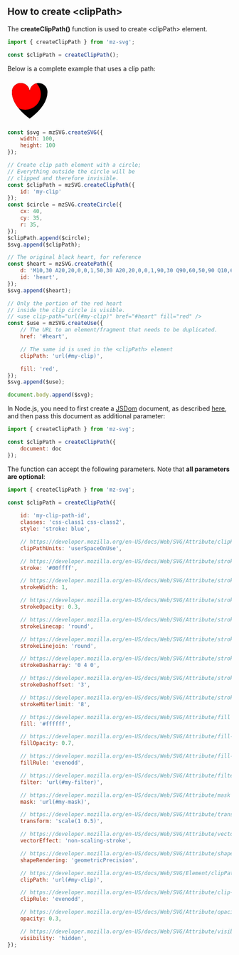 ## How to create &lt;clipPath>

The **createClipPath()** function is used to create &lt;clipPath> element.

```js
import { createClipPath } from 'mz-svg';

const $clipPath = createClipPath();
```

Below is a complete example that uses a clip path:

<div class="flex justify-center my-4">
    <svg viewBox="0 0 100 100" width="100" height="100">
      <clipPath id="myClip">
        <circle cx="40" cy="35" r="35" />
      </clipPath>
      <path id="heart" d="M10,30 A20,20,0,0,1,50,30 A20,20,0,0,1,90,30 Q90,60,50,90 Q10,60,10,30 Z" />
      <use clip-path="url(#myClip)" href="#heart" fill="red" />
    </svg>
</div>

```js
const $svg = mzSVG.createSVG({
    width: 100,
    height: 100
});

// Create clip path element with a circle;
// Everything outside the circle will be
// clipped and therefore invisible.
const $clipPath = mzSVG.createClipPath({
    id: 'my-clip'
});
const $circle = mzSVG.createCircle({
    cx: 40,
    cy: 35,
    r: 35,
});
$clipPath.append($circle);
$svg.append($clipPath);

// The original black heart, for reference
const $heart = mzSVG.createPath({
    d: 'M10,30 A20,20,0,0,1,50,30 A20,20,0,0,1,90,30 Q90,60,50,90 Q10,60,10,30 Z',
    id: 'heart',
});
$svg.append($heart);

// Only the portion of the red heart
// inside the clip circle is visible.
// <use clip-path="url(#my-clip)" href="#heart" fill="red" />
const $use = mzSVG.createUse({
    // The URL to an element/fragment that needs to be duplicated.
    href: '#heart',

    // The same id is used in the <clipPath> element
    clipPath: 'url(#my-clip)',

    fill: 'red',
});
$svg.append($use);

document.body.append($svg);
```

In Node.js, you need to first create a [JSDom](https://github.com/jsdom/jsdom) document, as described [here](/pages/nodejs-usage.html), and then pass this document as additional parameter:

```js
import { createClipPath } from 'mz-svg';

const $clipPath = createClipPath({
    document: doc
});
```

The function can accept the following parameters. Note that **all parameters are optional**:

```js
import { createClipPath } from 'mz-svg';

const $clipPath = createClipPath({
    
    id: 'my-clip-path-id',
    classes: 'css-class1 css-class2',
    style: 'stroke: blue',

    // https://developer.mozilla.org/en-US/docs/Web/SVG/Attribute/clipPathUnits
    clipPathUnits: 'userSpaceOnUse',

    // https://developer.mozilla.org/en-US/docs/Web/SVG/Attribute/stroke
    stroke: '#00ffff',

    // https://developer.mozilla.org/en-US/docs/Web/SVG/Attribute/stroke-width
    strokeWidth: 1,

    // https://developer.mozilla.org/en-US/docs/Web/SVG/Attribute/stroke-opacity
    strokeOpacity: 0.3,

    // https://developer.mozilla.org/en-US/docs/Web/SVG/Attribute/stroke-linecap
    strokeLinecap: 'round',

    // https://developer.mozilla.org/en-US/docs/Web/SVG/Attribute/stroke-linejoin
    strokeLinejoin: 'round',

    // https://developer.mozilla.org/en-US/docs/Web/SVG/Attribute/stroke-dasharray
    strokeDasharray: '0 4 0',

    // https://developer.mozilla.org/en-US/docs/Web/SVG/Attribute/stroke-dashoffset
    strokeDashoffset: '3',

    // https://developer.mozilla.org/en-US/docs/Web/SVG/Attribute/stroke-miterlimit
    strokeMiterlimit: '8',

    // https://developer.mozilla.org/en-US/docs/Web/SVG/Attribute/fill
    fill: '#ffffff',

    // https://developer.mozilla.org/en-US/docs/Web/SVG/Attribute/fill-opacity
    fillOpacity: 0.7,

    // https://developer.mozilla.org/en-US/docs/Web/SVG/Attribute/fill-rule
    fillRule: 'evenodd',

    // https://developer.mozilla.org/en-US/docs/Web/SVG/Attribute/filter
    filter: 'url(#my-filter)',

    // https://developer.mozilla.org/en-US/docs/Web/SVG/Attribute/mask
    mask: 'url(#my-mask)',

    // https://developer.mozilla.org/en-US/docs/Web/SVG/Attribute/transform
    transform: 'scale(1 0.5)',

    // https://developer.mozilla.org/en-US/docs/Web/SVG/Attribute/vector-effect
    vectorEffect: 'non-scaling-stroke',

    // https://developer.mozilla.org/en-US/docs/Web/SVG/Attribute/shape-rendering
    shapeRendering: 'geometricPrecision',

    // https://developer.mozilla.org/en-US/docs/Web/SVG/Element/clipPath
    clipPath: 'url(#my-clip)',

    // https://developer.mozilla.org/en-US/docs/Web/SVG/Attribute/clip-rule
    clipRule: 'evenodd',

    // https://developer.mozilla.org/en-US/docs/Web/SVG/Attribute/opacity
    opacity: 0.3,

    // https://developer.mozilla.org/en-US/docs/Web/SVG/Attribute/visibility
    visibility: 'hidden',
});
```

